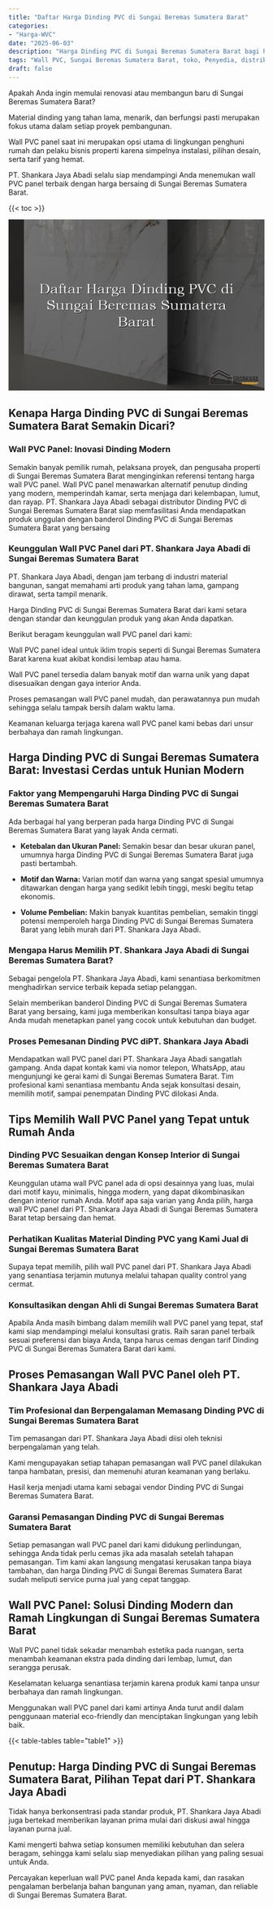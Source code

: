 ```yaml
---
title: "Daftar Harga Dinding PVC di Sungai Beremas Sumatera Barat"
categories: 
- "Harga-WVC"
date: "2025-06-03"
description: "Harga Dinding PVC di Sungai Beremas Sumatera Barat bagi hunian, perkantoran, serta toko. Panel berkualitas, variasi motif, warna modern, dengan jasa pemasangan dikerjakan oleh tenaga ahli ahli dan jaminan resmi!|Layanan distribusi Dinding PVC di Sungai Beremas Sumatera Barat untuk kebutuhan hunian, perkantoran, maupun gerai, beserta produk berkualitas dan pemasangan oleh tenaga ahli berpengalaman serta kepastian resmi.|Solusi Dinding PVC di Sungai Beremas Sumatera Barat yang terpercaya bagi tempat tinggal, kantor, serta ritel, bersama produk unggulan dan instalasi dikerjakan oleh tim ahli dan kepastian resmi.|Distribusi Dinding PVC di Sungai Beremas Sumatera Barat untuk hunian, perkantoran, serta toko, dengan panel berkualitas dan instalasi oleh tenaga ahli profesional, lengkap dengan kepastian resmi.}"
tags: "Wall PVC, Sungai Beremas Sumatera Barat, toko, Penyedia, distributor"
draft: false
---
```


Apakah Anda ingin memulai renovasi atau membangun baru di Sungai Beremas Sumatera Barat?

Material dinding yang tahan lama, menarik, dan berfungsi pasti merupakan fokus utama dalam setiap proyek pembangunan.

Wall PVC panel saat ini merupakan opsi utama di lingkungan penghuni rumah dan pelaku bisnis properti karena simpelnya instalasi, pilihan desain, serta tarif yang hemat.

PT. Shankara Jaya Abadi selalu siap mendampingi Anda menemukan wall PVC panel terbaik dengan harga bersaing di Sungai Beremas Sumatera Barat.

{{< toc >}}

![Daftar Harga Dinding PVC di Sungai Beremas Sumatera Barat](/images/Harga-WVC/Daftar-Harga-Dinding-PVC-di-Sungai-Beremas-Sumatera-Barat.png)


## Kenapa Harga Dinding PVC di Sungai Beremas Sumatera Barat Semakin Dicari?

### Wall PVC Panel: Inovasi Dinding Modern

Semakin banyak pemilik rumah, pelaksana proyek, dan pengusaha properti di Sungai Beremas Sumatera Barat menginginkan referensi tentang harga wall PVC panel. Wall PVC panel menawarkan alternatif penutup dinding yang modern, memperindah kamar, serta menjaga dari kelembapan, lumut, dan rayap. PT. Shankara Jaya Abadi sebagai distributor Dinding PVC di Sungai Beremas Sumatera Barat siap memfasilitasi Anda mendapatkan produk unggulan dengan banderol Dinding PVC di Sungai Beremas Sumatera Barat yang bersaing

### Keunggulan Wall PVC Panel dari PT. Shankara Jaya Abadi di Sungai Beremas Sumatera Barat

PT. Shankara Jaya Abadi, dengan jam terbang di industri material bangunan, sangat memahami arti produk yang tahan lama, gampang dirawat, serta tampil menarik.

Harga Dinding PVC di Sungai Beremas Sumatera Barat dari kami setara dengan standar dan keunggulan produk yang akan Anda dapatkan.

Berikut beragam keunggulan wall PVC panel dari kami:

Wall PVC panel ideal untuk iklim tropis seperti di Sungai Beremas Sumatera Barat karena kuat akibat kondisi lembap atau hama.

Wall PVC panel tersedia dalam banyak motif dan warna unik yang dapat disesuaikan dengan gaya interior Anda.

Proses pemasangan wall PVC panel mudah, dan perawatannya pun mudah sehingga selalu tampak bersih dalam waktu lama.

Keamanan keluarga terjaga karena wall PVC panel kami bebas dari unsur berbahaya dan ramah lingkungan.

## Harga Dinding PVC di Sungai Beremas Sumatera Barat: Investasi Cerdas untuk Hunian Modern

### Faktor yang Mempengaruhi Harga Dinding PVC di Sungai Beremas Sumatera Barat

Ada berbagai hal yang berperan pada harga Dinding PVC di Sungai Beremas Sumatera Barat yang layak Anda cermati.

- **Ketebalan dan Ukuran Panel:** Semakin besar dan besar ukuran panel, umumnya harga Dinding PVC di Sungai Beremas Sumatera Barat juga pasti bertambah.

- **Motif dan Warna:** Varian motif dan warna yang sangat spesial umumnya ditawarkan dengan harga yang sedikit lebih tinggi, meski begitu tetap ekonomis.

- **Volume Pembelian:** Makin banyak kuantitas pembelian, semakin tinggi potensi memperoleh harga Dinding PVC di Sungai Beremas Sumatera Barat yang lebih murah dari PT. Shankara Jaya Abadi.

### Mengapa Harus Memilih PT. Shankara Jaya Abadi di Sungai Beremas Sumatera Barat?

Sebagai pengelola PT. Shankara Jaya Abadi, kami senantiasa berkomitmen menghadirkan service terbaik kepada setiap pelanggan.

Selain memberikan banderol Dinding PVC di Sungai Beremas Sumatera Barat yang bersaing, kami juga memberikan konsultasi tanpa biaya agar Anda mudah menetapkan panel yang cocok untuk kebutuhan dan budget.

### Proses Pemesanan Dinding PVC diPT. Shankara Jaya Abadi

Mendapatkan wall PVC panel dari PT. Shankara Jaya Abadi sangatlah gampang. Anda dapat kontak kami via nomor telepon, WhatsApp, atau mengunjungi ke gerai kami di Sungai Beremas Sumatera Barat. Tim profesional kami senantiasa membantu Anda sejak konsultasi desain, memilih motif, sampai penempatan Dinding PVC dilokasi Anda.

## Tips Memilih Wall PVC Panel yang Tepat untuk Rumah Anda

### Dinding PVC Sesuaikan dengan Konsep Interior di Sungai Beremas Sumatera Barat

Keunggulan utama wall PVC panel ada di opsi desainnya yang luas, mulai dari motif kayu, minimalis, hingga modern, yang dapat dikombinasikan dengan interior rumah Anda. Motif apa saja varian yang Anda pilih, harga wall PVC panel dari PT. Shankara Jaya Abadi di Sungai Beremas Sumatera Barat tetap bersaing dan hemat.

### Perhatikan Kualitas Material Dinding PVC yang Kami Jual di Sungai Beremas Sumatera Barat

Supaya tepat memilih, pilih wall PVC panel dari PT. Shankara Jaya Abadi yang senantiasa terjamin mutunya melalui tahapan quality control yang cermat.

### Konsultasikan dengan Ahli di Sungai Beremas Sumatera Barat

Apabila Anda masih bimbang dalam memilih wall PVC panel yang tepat, staf kami siap mendampingi melalui konsultasi gratis. Raih saran panel terbaik sesuai preferensi dan biaya Anda, tanpa harus cemas dengan tarif Dinding PVC di Sungai Beremas Sumatera Barat dari kami.

## Proses Pemasangan Wall PVC Panel oleh PT. Shankara Jaya Abadi

### Tim Profesional dan Berpengalaman Memasang Dinding PVC di Sungai Beremas Sumatera Barat

Tim pemasangan dari PT. Shankara Jaya Abadi diisi oleh teknisi berpengalaman yang telah.

Kami mengupayakan setiap tahapan pemasangan wall PVC panel dilakukan tanpa hambatan, presisi, dan memenuhi aturan keamanan yang berlaku.

Hasil kerja menjadi utama kami sebagai vendor Dinding PVC di Sungai Beremas Sumatera Barat.

### Garansi Pemasangan Dinding PVC di Sungai Beremas Sumatera Barat

Setiap pemasangan wall PVC panel dari kami didukung perlindungan, sehingga Anda tidak perlu cemas jika ada masalah setelah tahapan pemasangan. Tim kami akan langsung mengatasi kerusakan tanpa biaya tambahan, dan harga Dinding PVC di Sungai Beremas Sumatera Barat sudah meliputi service purna jual yang cepat tanggap.

## Wall PVC Panel: Solusi Dinding Modern dan Ramah Lingkungan di Sungai Beremas Sumatera Barat

Wall PVC panel tidak sekadar menambah estetika pada ruangan, serta menambah keamanan ekstra pada dinding dari lembap, lumut, dan serangga perusak.

Keselamatan keluarga senantiasa terjamin karena produk kami tanpa unsur berbahaya dan ramah lingkungan.

Menggunakan wall PVC panel dari kami artinya Anda turut andil dalam penggunaan material eco-friendly dan menciptakan lingkungan yang lebih baik.

{{< table-tables table="table1" >}}

## Penutup: Harga Dinding PVC di Sungai Beremas Sumatera Barat, Pilihan Tepat dari PT. Shankara Jaya Abadi

Tidak hanya berkonsentrasi pada standar produk, PT. Shankara Jaya Abadi juga bertekad memberikan layanan prima mulai dari diskusi awal hingga layanan purna jual.

Kami mengerti bahwa setiap konsumen memiliki kebutuhan dan selera beragam, sehingga kami selalu siap menyediakan pilihan yang paling sesuai untuk Anda.

Percayakan keperluan wall PVC panel Anda kepada kami, dan rasakan pengalaman berbelanja bahan bangunan yang aman, nyaman, dan reliable di Sungai Beremas Sumatera Barat.